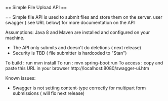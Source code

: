 == Simple File Upload API ==

== Simple file API is used to submit files and store them on the server.
user swagger ( see URL below)  for more documentation on the API

Assumptions: Java 8 and Maven are installed and configured on your machine.
- The API only submits and doesn't do deletions ( next release)
- Security is TBD ( file submitter is hardcoded to "Stan")

To build : run mvn install
To run   :  mvn spring-boot:run
To access : copy and paste this URL in your browser http://localhost:8080/swagger-ui.htm

Known issues:
- Swagger is not setting content-type correctly for multipart form submissions ( will fix next release)